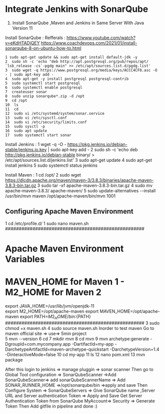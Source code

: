 # Integrate Jenkins with SonarQube 
1. Install SonarQube ,Maven and Jenkins in Same Server With Java Version 11

Install SonarQube :
     Refferals : https://www.youtube.com/watch?v=eKdHTADjQEY
 https://www.coachdevops.com/2021/01/install-sonarqube-8-on-ubuntu-how-to.html        
          
                     	  
    1 sudo apt-get update && sudo apt-get install default-jdk -y
    2  sudo sh -c 'echo "deb http://apt.postgresql.org/pub/repos/apt/ `lsb_release -cs`-pgdg main" >> /etc/apt/sources.list.d/pgdg.list'
    3  sudo wget -q https://www.postgresql.org/media/keys/ACCC4CF8.asc -O - | sudo apt-key add -
    4  sudo apt-get -y install postgresql postgresql-contrib
    5  sudo systemctl start postgresql
    6  sudo systemctl enable postgresql
    7  createuser sonar
    8  sudo unzip sonarqube*.zip -d /opt
    9  cd /opt
    10  ls
    11  cd
    12  sudo vi /etc/systemd/system/sonar.service
    13  sudo vi /etc/sysctl.conf
    14  sudo vi /etc/security/limits.conf
    15  sudo sysctl -p
    16  sudo apt update
    17  sudo systemctl start sonar
  
Install Jenkins :
        1 wget -q -O - https://pkg.jenkins.io/debian-stable/jenkins.io.key | sudo apt-key add -
        2 sudo sh -c 'echo deb http://pkg.jenkins.io/debian-stable binary/ > /etc/apt/sources.list.d/jenkins.list'
        3 sudo apt-get update
        4 sudo apt-get install jenkins
        5 sudo systemctl status jenkins

Install Maven :
        1 cd /opt/
        2 sudo wget https://dlcdn.apache.org/maven/maven-3/3.8.3/binaries/apache-maven-3.8.3-bin.tar.gz
        3 sudo tar -xf apache-maven-3.8.3-bin.tar.gz
        4 sudo mv apache-maven-3.8.3/ apache-maven/
        5 sudo update-alternatives --install /usr/bin/mvn maven /opt/apache-maven/bin/mvn 1001

Configuring Apache Maven Environment
------------------

 1 cd /etc/profile.d/
 1 sudo nano maven.sh
###################################################
# Apache Maven Environment Variables
# MAVEN_HOME for Maven 1 - M2_HOME for Maven 2
export JAVA_HOME=/usr/lib/jvm/openjdk-11   
export M2_HOME=/opt/apache-maven
export MAVEN_HOME=/opt/apache-maven
export PATH=${M2_HOME}/bin:${PATH}
###################################################
3 sudo chmod +x maven.sh
4 sudo source maven.sh
Inorder to test maven 
Go to maven official site => use=> 5min project 	
 5 mvn --version
 6 cd
 7 mkdir mvn
 8 cd mvn
 9 mvn archetype:generate -DgroupId=com.mycompany.app -DartifactId=my-app -DarchetypeArtifactId=maven-archetype-quickstart -DarchetypeVersion=1.4 -DinteractiveMode=false
 10 cd my-app
 11 ls 
 12 nano pom.xml 
 13 mvn package
     
After this login to jenkins => manage pluggin => sonar scanner
    Then go to Global Tool configuration => SonarQubeScanner =>Add SonarQubeScanner=> add sonarQubeScannerName => Add SONAR_RUNNER_HOME =>/opt/sonarqube/bin =>apply and save
    Then Configure System => SonarQubeServers => Give SonarQube name ,Server URL and Server authentication Token => Apply and Save
    Get Server Authentication Token from SonarQube MyAccount=> Security => Generate Token
    Then Add gitfile in pipeline and done :)
    
     
  
   
